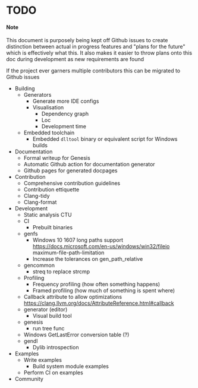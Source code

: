 # TODO

#### Note
This document is purposely being kept off Github issues to create distinction between actual in progress features and "plans for the future" which is effectively what this. It also makes it easier to throw plans onto this doc during development as new requirements are found

If the project ever garners multiple contributors this can be migrated to Github issues

- Building
    - Generators
        - Generate more IDE configs
        - Visualisation
            - Dependency graph
            - Loc
            - Development time
    - Embedded toolchain
        - Embedded `dlltool` binary or equivalent script for Windows builds
- Documentation
    - Formal writeup for Genesis
    - Automatic Github action for documentation generator
    - Github pages for generated docpages
- Contribution
    - Comprehensive contribution guidelines
    - Contribution ettiquette
    - Clang-tidy
    - Clang-format
- Development
    - Static analysis CTU
    - CI
        - Prebuilt binaries
    - genfs
        - Windows 10 1607 long paths support https://docs.microsoft.com/en-us/windows/win32/fileio maximum-file-path-limitation
        - Increase the tolerances on gen_path_relative
    - gencommon
        - streq to replace strcmp
    - Profiling
        - Frequency profiling (how often something happens)
        - Framed profiling (how much of something is spent where)
    - Callback attribute to allow optimizations https://clang.llvm.org/docs/AttributeReference.html#callback
    - generator (editor)
        - Visual build tool
    - genesis
        - run tree func
    - Windows GetLastError conversion table (?)
    - gendl
        - Dylib introspection
- Examples
    - Write examples
        - Build system module examples
    - Perform CI on examples
- Community
